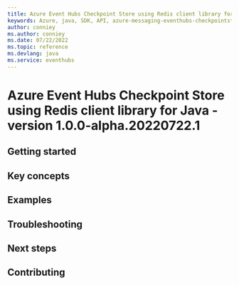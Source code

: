```yaml
---
title: Azure Event Hubs Checkpoint Store using Redis client library for Java
keywords: Azure, java, SDK, API, azure-messaging-eventhubs-checkpointstore-jedis, eventhubs
author: conniey
ms.author: conniey
ms.date: 07/22/2022
ms.topic: reference
ms.devlang: java
ms.service: eventhubs
---
```

# Azure Event Hubs Checkpoint Store using Redis client library for Java - version 1.0.0-alpha.20220722.1 


## Getting started

## Key concepts

## Examples

## Troubleshooting

## Next steps

## Contributing

